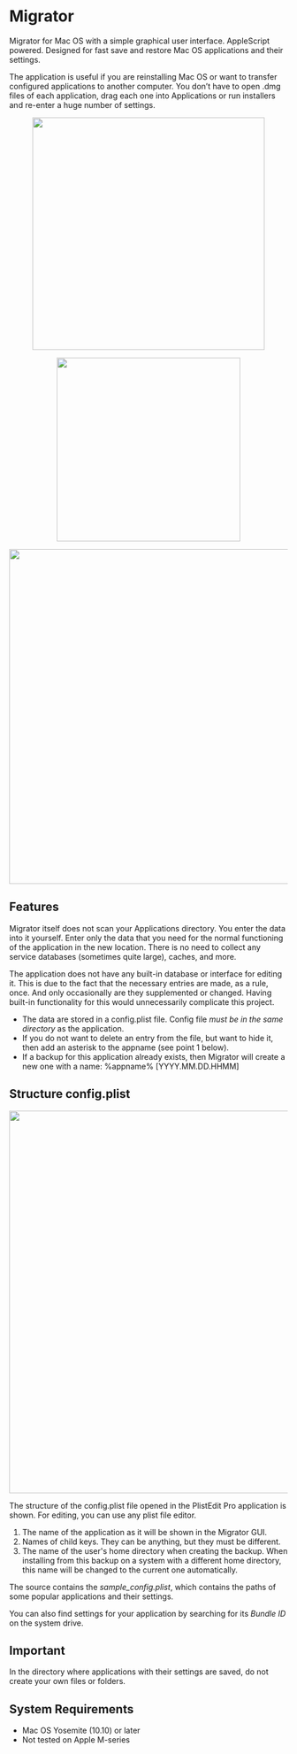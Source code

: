# Migrator

Migrator for Mac OS with a simple graphical user interface. AppleScript powered. Designed for fast save and restore Mac OS applications and their settings.

The application is useful if you are reinstalling Mac OS or want to transfer configured applications to another computer. You don’t have to open .dmg files of each application, drag each one into Applications or run installers and re-enter a huge number of settings.

<p align="center">
<img width="420" src="https://github.com/telenkor/migrator/assets/31967374/4dcafa0c-4e0c-41c1-b1dc-88ef4be6d293">
</p>

<p align="center">
<img width="332" src="https://github.com/telenkor/migrator/assets/31967374/929221ea-d04b-43d3-b55e-9c594ceb569b">
</p>

<p align="center">
<img width="605" src="https://github.com/telenkor/migrator/assets/31967374/3c7b9421-5b0b-4a1e-a2bb-1892eec618e4">
</p>

## Features

Migrator itself does not scan your Applications directory. You enter the data into it yourself. Enter only the data that you need for the normal functioning of the application in the new location. There is no need to collect any service databases (sometimes quite large), caches, and more.

The application does not have any built-in database or interface for editing it. This is due to the fact that the necessary entries are made, as a rule, once. And only occasionally are they supplemented or changed. Having built-in functionality for this would unnecessarily complicate this project.

- The data are stored in a config.plist file. Config file <em>must be in the same directory</em> as the application.
- If you do not want to delete an entry from the file, but want to hide it, then add an asterisk to the appname (see point 1 below).
- If a backup for this application already exists, then Migrator will create a new one with a name: %appname% [YYYY.MM.DD.HHMM]

## Structure config.plist

<p align="center">
<img width="691" src="https://github.com/telenkor/migrator/assets/31967374/a4a9fcea-41bf-4179-91be-73e59e30be56">
</p>
The structure of the config.plist file opened in the PlistEdit Pro application is shown. For editing, you can use any plist file editor.

1. The name of the application as it will be shown in the Migrator GUI.
2. Names of child keys. They can be anything, but they must be different.
3. The name of the user's home directory when creating the backup. When installing from this backup on a system with a different home directory, this name will be changed to the current one automatically.

The source contains the <em>sample_config.plist</em>, which contains the paths of some popular applications and their settings.

You can also find settings for your application by searching for its <em>Bundle ID</em> on the system drive.

## Important

In the directory where applications with their settings are saved, do not create your own files or folders.

## System Requirements
- Mac OS Yosemite (10.10) or later
- Not tested on Apple M-series
